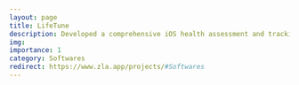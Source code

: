 ```yaml
---
layout: page
title: LifeTune
description: Developed a comprehensive iOS health assessment and tracking app in Swift.
img:
importance: 1
category: Softwares
redirect: https://www.zla.app/projects/#Softwares
---
```

